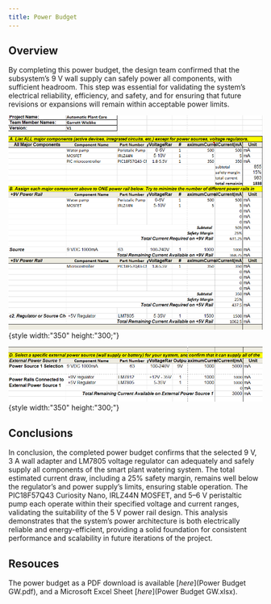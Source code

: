 ```yaml
---
title: Power Budget
---
```


## Overview
By completing this power budget, the design team confirmed that the subsystem’s 9 V wall supply can safely power all components, with sufficient headroom. This step was essential for validating the system’s electrical reliability, efficiency, and safety, and for ensuring that future revisions or expansions will remain within acceptable power limits.

![alt text](image.png){style width:"350" height:"300;"}

![alt text](image-1.png){style width:"350" height:"300;"}


## Conclusions

In conclusion, the completed power budget confirms that the selected 9 V, 3 A wall adapter and LM7805 voltage regulator can adequately and safely supply all components of the smart plant watering system. The total estimated current draw, including a 25% safety margin, remains well below the regulator’s and power supply’s limits, ensuring stable operation. The PIC18F57Q43 Curiosity Nano, IRLZ44N MOSFET, and 5–6 V peristaltic pump each operate within their specified voltage and current ranges, validating the suitability of the 5 V power rail design. This analysis demonstrates that the system’s power architecture is both electrically reliable and energy-efficient, providing a solid foundation for consistent performance and scalability in future iterations of the project.

## Resouces

The power budget as a PDF download is available [*here*](Power Budget GW.pdf), and a Microsoft Excel Sheet [*here*](Power Budget GW.xlsx).